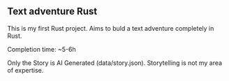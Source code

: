 ## Text adventure Rust

This is my first Rust project. Aims to buld a text adventure completely in Rust. 

Completion time: ~5-6h

Only the Story is AI Generated (data/story.json). Storytelling is not my area of expertise.
